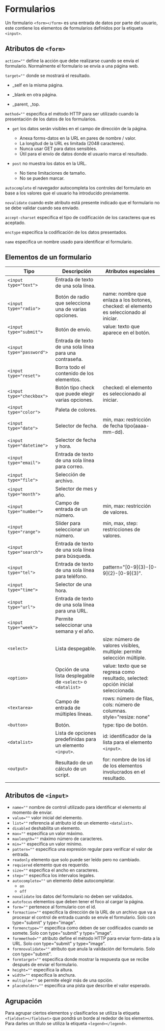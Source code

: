 # Formularios

Un formulario `<form></form>` es una entrada de datos por parte del usuario, este contiene los elementos de formularios definidos por la etiqueta `<input>`. 

 ## Atributos de `<form>`

`action=""` define la acción que debe realizarse cuando se envía el formulario. Normalmente el formulario se envía a una página web. 

`target=""` donde se mostrará el resultado. 

- \_self en la misma página. 

- \_blank en otra página. 

- \_parent, \_top. 

`method=""` especifica el método HTTP para ser utilizado cuando la presentación de los datos de los formularios. 

- `get` los datos serán visibles en el campo de dirección de la página. 
  - Anexa forms-datos en la URL en pares de nombre / valor. 
  - La longitud de la URL es limitada (2048 caracteres). 
  - Nunca usar GET para datos sensibles. 
  - Útil para el envío de datos donde el usuario marca el resultado. 

- `post` no muestra los datos en la URL. 
  - No tiene limitaciones de tamaño.
  - No se pueden marcar. 

`autocomplete` el navegador autocompleta los controles del formulario en base a los valores que el usuario ha introducido previamente. 

`novalidate` cuando este atributo está presente indicado que el formulario no se debe validar cuando sea enviado. 

`accept-charset` especifica el tipo de codificación de los caracteres que es aceptado. 

`enctype` especifica la codificación de los datos presentados. 

`name` especifica un nombre usado para identificar el formulario. 

 ## Elementos de un formulario

| Tipo                       | Descripción                                                  | Atributos especiales                                         |
| -------------------------- | ------------------------------------------------------------ | ------------------------------------------------------------ |
| `<input type="text">`      | Entrada de texto de una sola línea.                          |                                                              |
| `<input type="radio">`     | Botón de radio que selecciona una de varias opciones.        | name: nombre que enlaza a los botones, checked: el elemento es seleccionado al iniciar. |
| `<input type="submit">`    | Botón de envío.                                              | value: texto que aparece en el botón.                        |
| `<input type="password"> ` | Entrada de texto de una sola línea para una contraseña.      |                                                              |
| `<input type="reset">`     | Borra todo el contenido de los elementos.                    |                                                              |
| `<input type="checkbox"> ` | Botón tipo check que puede elegir varias opciones.           | checked: el elemento es seleccionado al iniciar.             |
| `<input type="color">`     | Paleta de colores.                                           |                                                              |
| `<input type="date">`      | Selector de fecha.                                           | min, max: restricción de fecha tipo(aaaa-mm-dd).             |
| `<input type="datetime"> ` | Selector de fecha y hora.                                    |                                                              |
| `<input type="email">`     | Entrada de texto de una sola línea para correo.              |                                                              |
| `<input type="file">`      | Selección de archivo.                                        |                                                              |
| `<input type="month">`     | Selector de mes y año.                                       |                                                              |
| `<input type="number">`    | Campo de entrada de un número.                               | min, max: restricción de valores.                            |
| `<input type="range">`     | Slider para seleccionar un número.                           | min, max, step: restricciones de valores.                    |
| `<input type="search">`    | Entrada de texto de una sola línea para búsqueda.            |                                                              |
| `<input type="tel">`       | Entrada de texto de una sola línea para teléfono.            | pattern="[0-9]{3}-[0-9]{2}-[0-9]{3}".                        |
| `<input type="time">`      | Selector de una hora.                                        |                                                              |
| `<input type="url">`       | Entrada de texto de una sola línea para una URL.             |                                                              |
| `<input type="week">`      | Permite seleccionar una semana y el año.                     |                                                              |
| `<select>`                 | Lista despegable.                                            | size: número de valores visibles, multiple: permite selección múltiple. |
| `<option>`                 | Opción de una lista desplegable de `<select>` o `<datalist>` | value: texto que se regresa como resultado, selected: opción inicial seleccionada. |
| `<textarea>`               | Campo de entrada de múltiples líneas.                        | rows: número de filas, cols: número de columnas. style="resize: none" |
| `<button>`                 | Botón.                                                       | type: tipo de botón.                                         |
| `<datalist>`               | Lista de opciones predefinidas para un elemento `<input>`.   | id: identificador de la lista para el elemento `<input>`.    |
| `<output>`                 | Resultado de un cálculo de un script.                        | for: nombre de los id de los elementos involucrados en el resultado. |

## Atributos de `<input>` 

- `name=""` nombre de control utilizado para identificar el elemento al momento de enviar. 
- `value=""` valor inicial del elemento. 
- `list=""` referencia al atributo id de un elemento `<datalist>`. 
- `disabled` deshabilita un elemento. 
- `max=""` especifica un valor máximo. 
- `maxlength=""` máximo número de caracteres. 
- `min=""` especifica un valor mínimo. 
- `pattern=""` especifica una expresión regular para verificar el valor de entrada. 
- `readonly` elemento que solo puede ser leído pero no cambiado. 
- `requiered` elemento que es requerido. 
- `size=""` especifica el ancho en caracteres. 
- `step=""` especifica los intervalos legales. 
- `autocomplete=""` un elemento debe autocompletar. 
  - `on`
  - `off` 
- `novalidate` los datos del formulario no deben ser validados. 
- `autofocus` elementos que deben tener el foco al cargar la página. 
- `form=""` pertenece al formulario con el id. 
- `formaction=""` especifica la dirección de la URL de un archivo que va a procesar el control de entrada cuando se envíe el formulario. Solo con type="submit" y type="image". 
- `formenctype=""` especifica como deben de ser codificados cuando se somete. Solo con type="submit" y type="image". 
- `formmethod=""` atributo define el método HTTP para enviar form-data a la URL. Solo con type="submit" y type="image". 
- `formnovalidate=""` atributo que anula la validación del formulario. Solo con type="submit". 
- `formtarget=""` especifica donde mostrar la respuesta que se recibe después de enviar el formulario. 
- `height=""` especifica la altura. 
- `width=""` especifica la anchura. 
- `multiple=""` se permite elegir más de una opción. 
- `placeholder=""` especifica una pista que describe el valor esperado. 

## Agrupación

Para agrupar ciertos elementos y clasificarlos se utiliza la etiqueta `<fieldset></fieldset>` que pondrá un borde al rededor de los elementos. Para darles un título se utiliza la etiqueta `<legend></legend>`. 